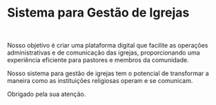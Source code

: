 <h1>Sistema para Gestão de Igrejas</h1> <br>

Nosso objetivo é criar uma plataforma digital que facilite as operações administrativas e de comunicação das igrejas, proporcionando uma experiência eficiente para pastores e membros da comunidade. <br>

Nosso sistema para gestão de igrejas tem o potencial de transformar a maneira como as instituições religiosas operam e se comunicam.<br>

Obrigado pela sua atenção.
